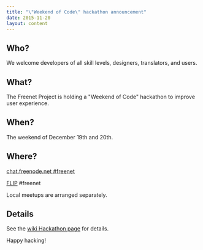 ```yaml
---
title: "\"Weekend of Code\" hackathon announcement"
date: 2015-11-20
layout: content
---
```


## Who?

We welcome developers of all skill levels, designers, translators, and users.

## What?

The Freenet Project is holding a "Weekend of Code" hackathon to improve user experience.

## When?

The weekend of December 19th and 20th.

## Where?

[chat.freenode.net #freenet][irc_url]

[FLIP][flip_url] #freenet

Local meetups are arranged separately.

## Details

See the [wiki Hackathon page][hackathon_url] for details.

Happy hacking!

[irc_url]: help.html#irc
[flip_url]: https://wiki.freenetproject.org/FLIP
[hackathon_url]: https://wiki.freenetproject.org/Wiki/Hackathon
